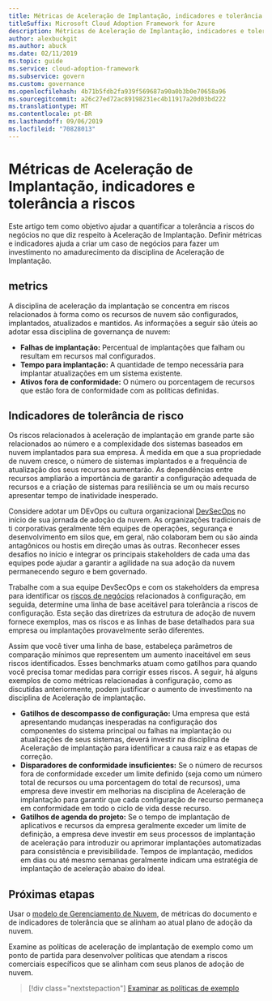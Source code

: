 ```yaml
---
title: Métricas de Aceleração de Implantação, indicadores e tolerância a riscos
titleSuffix: Microsoft Cloud Adoption Framework for Azure
description: Métricas de Aceleração de Implantação, indicadores e tolerância a riscos
author: alexbuckgit
ms.author: abuck
ms.date: 02/11/2019
ms.topic: guide
ms.service: cloud-adoption-framework
ms.subservice: govern
ms.custom: governance
ms.openlocfilehash: 4b71b5fdb2fa939f569687a90a0b3b0e70658a96
ms.sourcegitcommit: a26c27ed72ac89198231ec4b11917a20d03bd222
ms.translationtype: MT
ms.contentlocale: pt-BR
ms.lasthandoff: 09/06/2019
ms.locfileid: "70828013"
---
```

# <a name="deployment-acceleration-metrics-indicators-and-risk-tolerance"></a>Métricas de Aceleração de Implantação, indicadores e tolerância a riscos

Este artigo tem como objetivo ajudar a quantificar a tolerância a riscos do negócios no que diz respeito à Aceleração de Implantação. Definir métricas e indicadores ajuda a criar um caso de negócios para fazer um investimento no amadurecimento da disciplina de Aceleração de Implantação.

## <a name="metrics"></a>metrics

A disciplina de aceleração da implantação se concentra em riscos relacionados à forma como os recursos de nuvem são configurados, implantados, atualizados e mantidos. As informações a seguir são úteis ao adotar essa disciplina de governança de nuvem:

- **Falhas de implantação:** Percentual de implantações que falham ou resultam em recursos mal configurados.
- **Tempo para implantação:** A quantidade de tempo necessária para implantar atualizações em um sistema existente.
- **Ativos fora de conformidade:** O número ou porcentagem de recursos que estão fora de conformidade com as políticas definidas.

## <a name="risk-tolerance-indicators"></a>Indicadores de tolerância de risco

Os riscos relacionados à aceleração de implantação em grande parte são relacionados ao número e a complexidade dos sistemas baseados em nuvem implantados para sua empresa. À medida em que a sua propriedade de nuvem cresce, o número de sistemas implantados e a frequência de atualização dos seus recursos aumentarão. As dependências entre recursos ampliarão a importância de garantir a configuração adequada de recursos e a criação de sistemas para resiliência se um ou mais recurso apresentar tempo de inatividade inesperado.

<!-- "en-us" location is required for the URL below. -->

Considere adotar um DEvOps ou cultura organizacional [DevSecOps](https://www.microsoft.com/en-us/securityengineering/devsecops) no início de sua jornada de adoção da nuvem. As organizações tradicionais de ti corporativas geralmente têm equipes de operações, segurança e desenvolvimento em silos que, em geral, não colaboram bem ou são ainda antagônicos ou hostis em direção umas às outras. Reconhecer esses desafios no início e integrar os principais stakeholders de cada uma das equipes pode ajudar a garantir a agilidade na sua adoção da nuvem permanecendo seguro e bem governado.

Trabalhe com a sua equipe DevSecOps e com os stakeholders da empresa para identificar os [riscos de negócios](business-risks.md) relacionados à configuração, em seguida, determine uma linha de base aceitável para tolerância a riscos de configuração. Esta seção das diretrizes da estrutura de adoção de nuvem fornece exemplos, mas os riscos e as linhas de base detalhados para sua empresa ou implantações provavelmente serão diferentes.

Assim que você tiver uma linha de base, estabeleça parâmetros de comparação mínimos que representem um aumento inaceitável em seus riscos identificados. Esses benchmarks atuam como gatilhos para quando você precisa tomar medidas para corrigir esses riscos. A seguir, há alguns exemplos de como métricas relacionadas à configuração, como as discutidas anteriormente, podem justificar o aumento de investimento na disciplina de Aceleração de implantação.

- **Gatilhos de descompasso de configuração:** Uma empresa que está apresentando mudanças inesperadas na configuração dos componentes do sistema principal ou falhas na implantação ou atualizações de seus sistemas, deverá investir na disciplina de Aceleração de implantação para identificar a causa raiz e as etapas de correção.
- **Disparadores de conformidade insuficientes:** Se o número de recursos fora de conformidade exceder um limite definido (seja como um número total de recursos ou uma porcentagem do total de recursos), uma empresa deve investir em melhorias na disciplina de Aceleração de implantação para garantir que cada configuração de recurso permaneça em conformidade em todo o ciclo de vida desse recurso.
- **Gatilhos de agenda do projeto:** Se o tempo de implantação de aplicativos e recursos da empresa geralmente exceder um limite de definição, a empresa deve investir em seus processos de implantação de aceleração para introduzir ou aprimorar implantações automatizadas para consistência e previsibilidade. Tempos de implantação, medidos em dias ou até mesmo semanas geralmente indicam uma estratégia de implantação de aceleração abaixo do ideal.

## <a name="next-steps"></a>Próximas etapas

Usar o [modelo de Gerenciamento de Nuvem](./template.md), de métricas do documento e de indicadores de tolerância que se alinham ao atual plano de adoção da nuvem.

Examine as políticas de aceleração de implantação de exemplo como um ponto de partida para desenvolver políticas que atendam a riscos comerciais específicos que se alinham com seus planos de adoção de nuvem.

> [!div class="nextstepaction"]
> [Examinar as políticas de exemplo](./policy-statements.md)
